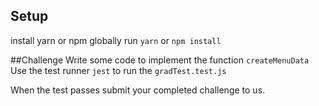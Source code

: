 

## Setup
install yarn or npm globally 
run `yarn` or `npm install`

##Challenge
Write some code to implement the function `createMenuData`
Use the test runner `jest` to run the `gradTest.test.js` 

When the test passes submit your completed challenge to us.
